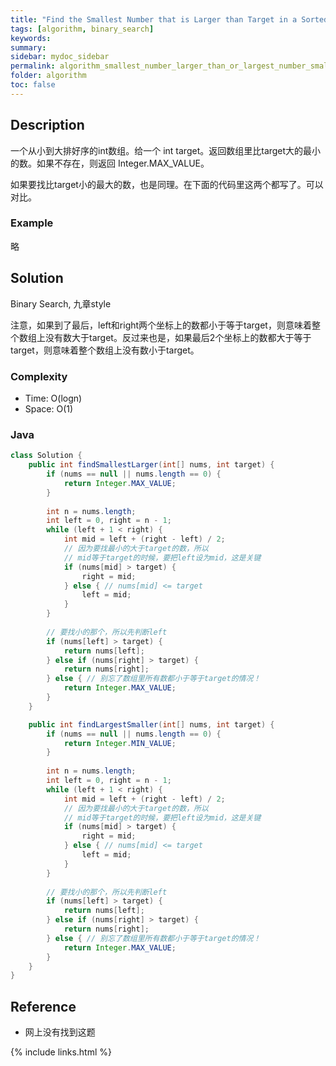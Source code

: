 ```yaml
---
title: "Find the Smallest Number that is Larger than Target in a Sorted Array. Or Largest Smaller"
tags: [algorithm, binary_search]
keywords:
summary:
sidebar: mydoc_sidebar
permalink: algorithm_smallest_number_larger_than_or_largest_number_smaller_than_target_in_sorted_array.html
folder: algorithm
toc: false
---
```


## Description
一个从小到大排好序的int数组。给一个 int target。返回数组里比target大的最小的数。如果不存在，则返回 Integer.MAX_VALUE。

如果要找比target小的最大的数，也是同理。在下面的代码里这两个都写了。可以对比。

### Example
略

## Solution
Binary Search, 九章style

注意，如果到了最后，left和right两个坐标上的数都小于等于target，则意味着整个数组上没有数大于target。反过来也是，如果最后2个坐标上的数都大于等于target，则意味着整个数组上没有数小于target。

### Complexity
* Time: O(logn)
* Space: O(1)

### Java
```java
class Solution {
    public int findSmallestLarger(int[] nums, int target) {
        if (nums == null || nums.length == 0) {
            return Integer.MAX_VALUE;
        }
        
        int n = nums.length;
        int left = 0, right = n - 1;
        while (left + 1 < right) {
            int mid = left + (right - left) / 2;
            // 因为要找最小的大于target的数，所以
            // mid等于target的时候，要把left设为mid，这是关键
            if (nums[mid] > target) {
                right = mid;
            } else { // nums[mid] <= target
                left = mid;
            }
        }
        
        // 要找小的那个，所以先判断left
        if (nums[left] > target) {
            return nums[left];
        } else if (nums[right] > target) {
            return nums[right];
        } else { // 别忘了数组里所有数都小于等于target的情况！
            return Integer.MAX_VALUE;
        }
    }

    public int findLargestSmaller(int[] nums, int target) {
        if (nums == null || nums.length == 0) {
            return Integer.MIN_VALUE;
        }
        
        int n = nums.length;
        int left = 0, right = n - 1;
        while (left + 1 < right) {
            int mid = left + (right - left) / 2;
            // 因为要找最小的大于target的数，所以
            // mid等于target的时候，要把left设为mid，这是关键
            if (nums[mid] > target) {
                right = mid;
            } else { // nums[mid] <= target
                left = mid;
            }
        }
        
        // 要找小的那个，所以先判断left
        if (nums[left] > target) {
            return nums[left];
        } else if (nums[right] > target) {
            return nums[right];
        } else { // 别忘了数组里所有数都小于等于target的情况！
            return Integer.MAX_VALUE;
        }
    }
}
```

## Reference
* 网上没有找到这题

{% include links.html %}
